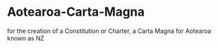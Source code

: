 Aotearoa-Carta-Magna
====================

for the creation of a Constitution or Charter, a Carta Magna for Aotearoa known as NZ